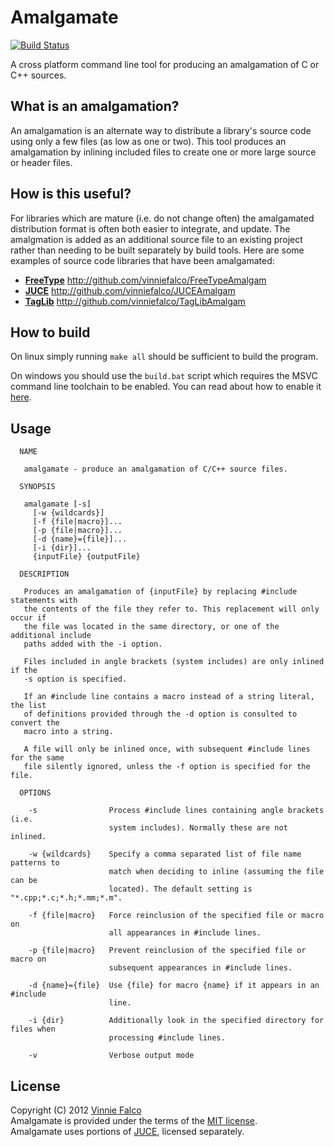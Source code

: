 # Amalgamate
[![Build Status](https://travis-ci.org/rindeal/Amalgamate.svg?branch=master)](https://travis-ci.org/rindeal/Amalgamate)

A cross platform command line tool for producing an amalgamation of
C or C++ sources.

## What is an amalgamation?

An amalgamation is an alternate way to distribute a library's source code using
only a few files (as low as one or two). This tool produces an amalgamation by
inlining included files to create one or more large source or header files.

## How is this useful?

For libraries which are mature (i.e. do not change often) the amalgamated
distribution format is often both easier to integrate, and update. The
amalgmation is added as an additional source file to an existing project
rather than needing to be built separately by build tools. Here are some
examples of source code libraries that have been amalgamated:

- **[FreeType][1]** http://github.com/vinniefalco/FreeTypeAmalgam
- **[JUCE][2]** http://github.com/vinniefalco/JUCEAmalgam
- **[TagLib][3]** http://github.com/vinniefalco/TagLibAmalgam

## How to build

On linux simply running `make all` should be sufficient to build the program.

On windows you should use the `build.bat` script which requires the MSVC command line toolchain to be enabled. You can read about how to enable it [here](https://docs.microsoft.com/en-us/cpp/build/building-on-the-command-line?view=vs-2019).

## Usage

```plain
  NAME

   amalgamate - produce an amalgamation of C/C++ source files.

  SYNOPSIS

   amalgamate [-s]
     [-w {wildcards}]
     [-f {file|macro}]...
     [-p {file|macro}]...
     [-d {name}={file}]...
     [-i {dir}]...
     {inputFile} {outputFile}

  DESCRIPTION

   Produces an amalgamation of {inputFile} by replacing #include statements with
   the contents of the file they refer to. This replacement will only occur if
   the file was located in the same directory, or one of the additional include
   paths added with the -i option.

   Files included in angle brackets (system includes) are only inlined if the
   -s option is specified.

   If an #include line contains a macro instead of a string literal, the list
   of definitions provided through the -d option is consulted to convert the
   macro into a string.

   A file will only be inlined once, with subsequent #include lines for the same
   file silently ignored, unless the -f option is specified for the file.

  OPTIONS

    -s                Process #include lines containing angle brackets (i.e.
                      system includes). Normally these are not inlined.

    -w {wildcards}    Specify a comma separated list of file name patterns to
                      match when deciding to inline (assuming the file can be
                      located). The default setting is "*.cpp;*.c;*.h;*.mm;*.m".

    -f {file|macro}   Force reinclusion of the specified file or macro on
                      all appearances in #include lines.

    -p {file|macro}   Prevent reinclusion of the specified file or macro on
                      subsequent appearances in #include lines.

    -d {name}={file}  Use {file} for macro {name} if it appears in an #include
                      line.

    -i {dir}          Additionally look in the specified directory for files when
                      processing #include lines.

    -v                Verbose output mode
```

## License

Copyright (C) 2012 [Vinnie Falco][4]<br>
Amalgamate is provided under the terms of the [MIT license][5].<br>
Amalgamate uses portions of [JUCE][2], licensed separately.

[1]: http://www.freetype.org "The FreeType Project"
[2]: http://rawmaterialsoftware.com/juce.php "JUCE"
[3]: http://developer.kde.org/~wheeler/taglib.html "TagLib"
[4]: http://vinniefalco.com "Vinnie Falco's Home Page"
[5]: http://www.opensource.org/licenses/MIT "MIT License"
